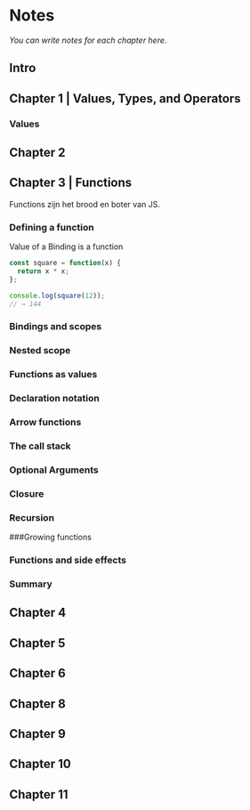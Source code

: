 # Notes

*You can write notes for each chapter here*.
## Intro

## Chapter 1 | Values, Types, and Operators

### Values


## Chapter 2

## Chapter 3 | Functions
Functions zijn het brood en boter van JS.

### Defining a function

Value of a Binding is a function
```javascript
const square = function(x) {
  return x * x;
};

console.log(square(12));
// → 144
```

### Bindings and scopes

### Nested scope

### Functions as values

### Declaration notation

### Arrow functions

### The call stack

### Optional Arguments

### Closure

### Recursion

###Growing functions

### Functions and side effects

### Summary

## Chapter 4

## Chapter 5

## Chapter 6

## Chapter 8

## Chapter 9

## Chapter 10

## Chapter 11
